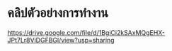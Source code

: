 
# คลิปตัวอย่างการทำงาน

https://drive.google.com/file/d/1BgiCi2kSAxMQgEHX-JPt7Lr8ViDGFBGl/view?usp=sharing

